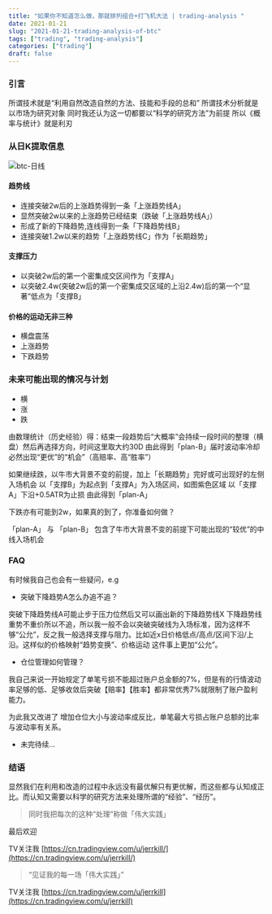 ```yaml
---
title: "如果你不知道怎么做，那就排列组合+打飞机大法 | trading-analysis "
date: 2021-01-21
slug: "2021-01-21-trading-analysis-of-btc"
tags: ["trading", "trading-analysis"]
categories: ["trading"]
draft: false
---
```


### 引言

所谓技术就是“利用自然改造自然的方法、技能和手段的总和”
所谓技术分析就是以市场为研究对象
同时我还认为这一切都要以“科学的研究方法”为前提
所以《概率与统计》就是利刃

### 从日K提取信息

![btc-日线](https://www.tradingview.com/x/GDIiCOwz/)

#### 趋势线

* 连接突破2w后的上涨趋势得到一条「上涨趋势线A」
* 显然突破2w以来的上涨趋势已经结束（跌破「上涨趋势线A」）
* 形成了新的下降趋势,连线得到一条「下降趋势线B」
* 连接突破1.2w以来的趋势「上涨趋势线C」作为「长期趋势」

#### 支撑压力

* 以突破2w后的第一个密集成交区间作为「支撑A」
* 以突破2.4w(突破2w后的第一个密集成交区域的上沿2.4w)后的第一个“显著”低点为「支撑B」

#### 价格的运动无非三种
* 横盘震荡
* 上涨趋势
* 下跌趋势


### 未来可能出现的情况与计划

* 横
* 涨
* 跌

由数理统计（历史经验）得：结束一段趋势后“大概率”会持续一段时间的整理（横盘）然后再选择方向，时间这里取大约30D 由此得到「plan-B」届时波动率冷却必然出现“更优”的“机会”（高赔率、高“胜率”）

如果继续跌，以牛市大背景不变的前提，加上「长期趋势」完好或可出现好的左侧入场机会
以「支撑B」为起点到「支撑A」为入场区间，如图紫色区域
以「支撑A」下沿+0.5ATR为止损
由此得到「plan-A」

下跌亦有可能到2w，如果真的到了，你准备如何做？

「plan-A」 与 「plan-B」 包含了牛市大背景不变的前提下可能出现的“较优”的中线入场机会

### FAQ

有时候我自己也会有一些疑问，e.g

* 突破下降趋势A怎么办追不追？

突破下降趋势线A可能止步于压力位然后又可以画出新的下降趋势线X
下降趋势线重势不重价所以不追，所以我一般不会以突破突破线为入场标准，因为这样不够“公允”，反之我一般选择支撑与阻力。比如近x日价格低点/高点/区间下沿/上沿。这样似的价格映射“趋势变换”、价格运动 这件事上更加“公允”。

* 仓位管理如何管理？

我自己来说一开始规定了单笔亏损不能超过账户总金额的7%，但是有的行情波动率足够的低、足够收敛后突破【赔率】【胜率】都非常优秀7%就限制了账户盈利能力。

为此我又改进了 增加仓位大小与波动率成反比，单笔最大亏损占账户总额的比率与波动率有关系。


* 未完待续...

### 结语

显然我们在利用和改造的过程中永远没有最优解只有更优解，而这些都与认知成正比。而认知又需要以科学的研究方法来处理所谓的“经验”、“经历”。

> 同时我把每次的这种“处理”称做「伟大实践」

最后欢迎

TV关注我    [https://cn.tradingview.com/u/jerrkill/](https://cn.tradingview.com/u/jerrkill/)

> “见证我的每一场「伟大实践」”

TV关注我   [https://cn.tradingview.com/u/jerrkill](https://cn.tradingview.com/u/jerrkill)
